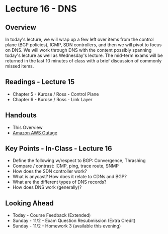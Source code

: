 # Lecture 16 - DNS

## Overview

In today's lecture, we will wrap up a few left over items from the control plane (BGP policies), ICMP, SDN controllers, and then we will pivot to focus on DNS.  We will work through DNS with the content possibly spanning today's lecture as well as Wednesday's lecture.  The mid-term exams will be returned in the last 10 minutes of class with a brief discussion of commonly missed items.

## Readings - Lecture 15

* Chapter 5 - Kurose / Ross - Control Plane
* Chapter 6 - Kurose / Ross - Link Layer

## Handouts

* This Overview
* [Amazon AWS Outage](https://www.wired.com/story/what-that-huge-aws-outage-reveals-about-the-internet/?_sp=7c9441b5-456d-4978-82ca-ef544847ce3b.1761577894777#)

## Key Points - In-Class - Lecture 16

* Define the following w/respect to BGP: Convergence, Thrashing
* Compare / contrast: ICMP, ping, trace route, SNMP
* How does the SDN controller work?
* What is anycast? How does it relate to CDNs and BGP?
* What are the different types of DNS records?
* How does DNS work (generally)?

## Looking Ahead

* Today - Course Feedback (Extended)
* Sunday - 11/2 - Exam Question Resubmission (Extra Credit)
* Sunday - 11/2 - Homework 3 (available this evening)